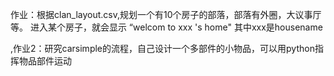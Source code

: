 作业：根据clan_layout.csv,规划一个有10个房子的部落，部落有外圈，大议事厅等。 进入某个房子，就会显示 “welcom to xxx 's home" 其中xxx是housename


,作业2：研究carsimple的流程，自己设计一个多部件的小物品，可以用python指挥物品部件运动

